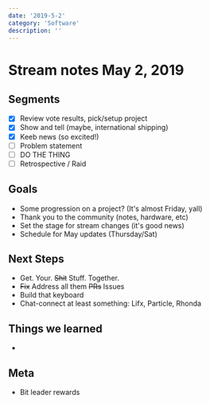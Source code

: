 ```yaml
---
date: '2019-5-2'
category: 'Software'
description: ''
---
```


# Stream notes May 2, 2019

## Segments

- [x] Review vote results, pick/setup project
- [x] Show and tell (maybe, international shipping)
- [x] Keeb news (so excited!)
- [ ] Problem statement
- [ ] DO THE THING
- [ ] Retrospective / Raid

## Goals

- Some progression on a project? (It's almost Friday, yall)
- Thank you to the community (notes, hardware, etc)
- Set the stage for stream changes (it's good news)
- Schedule for May updates (Thursday/Sat)

## Next Steps

- Get. Your. ~~Shit~~ Stuff. Together.
- ~~Fix~~ Address all them ~~PRs~~ Issues
- Build that keyboard
- Chat-connect at least something: Lifx, Particle, Rhonda

## Things we learned

-

## Meta

- Bit leader rewards
